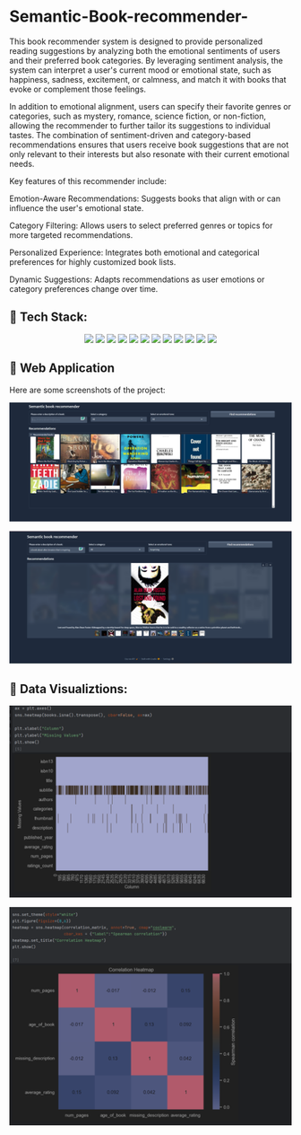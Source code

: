 # Semantic-Book-recommender-

This book recommender system is designed to provide personalized reading suggestions by analyzing both the emotional sentiments of users and their preferred book categories. By leveraging sentiment analysis, the system can interpret a user's current mood or emotional state, such as happiness, sadness, excitement, or calmness, and match it with books that evoke or complement those feelings.

In addition to emotional alignment, users can specify their favorite genres or categories, such as mystery, romance, science fiction, or non-fiction, allowing the recommender to further tailor its suggestions to individual tastes. The combination of sentiment-driven and category-based recommendations ensures that users receive book suggestions that are not only relevant to their interests but also resonate with their current emotional needs.

Key features of this recommender include:

Emotion-Aware Recommendations: Suggests books that align with or can influence the user's emotional state.

Category Filtering: Allows users to select preferred genres or topics for more targeted recommendations.

Personalized Experience: Integrates both emotional and categorical preferences for highly customized book lists.

Dynamic Suggestions: Adapts recommendations as user emotions or category preferences change over time.
## 🚀 Tech Stack:

<div align="center">

  <img src="https://img.shields.io/badge/Kagglehub-20BEFF?style=for-the-badge&logo=kaggle&logoColor=white" />
  <img src="https://img.shields.io/badge/Pandas-150458?style=for-the-badge&logo=pandas&logoColor=white" />
  <img src="https://img.shields.io/badge/Matplotlib-11557C?style=for-the-badge&logo=matplotlib&logoColor=white" />
  <img src="https://img.shields.io/badge/Seaborn-0E4C92?style=for-the-badge&logo=python&logoColor=white" />
  <img src="https://img.shields.io/badge/python--dotenv-3776AB?style=for-the-badge&logo=python&logoColor=white" />
  <img src="https://img.shields.io/badge/langchain--community-000000?style=for-the-badge&logo=python&logoColor=white" />
  <img src="https://img.shields.io/badge/langchain--opencv-5C3EE8?style=for-the-badge&logo=opencv&logoColor=white" />
  <img src="https://img.shields.io/badge/langchain--chroma-3DDC84?style=for-the-badge&logo=python&logoColor=white" />
  <img src="https://img.shields.io/badge/Transformers-FFBF00?style=for-the-badge&logo=huggingface&logoColor=black" />
  <img src="https://img.shields.io/badge/Gradio-FF6F00?style=for-the-badge&logo=gradio&logoColor=white" />
  <img src="https://img.shields.io/badge/Notebook-FCBA7D?style=for-the-badge&logo=jupyter&logoColor=white" />
  <img src="https://img.shields.io/badge/IPyWidgets-3DDC84?style=for-the-badge&logo=python&logoColor=white" />

</div>


## 📸 Web Application

Here are some screenshots of the project:

<!--
Upload your images to a folder called screenshots (or any name you prefer) in your repository,
then use the following markdown to display them. Replace the file names as needed.
-->


![Home Page](screenshots/hg1.png)
  <!-- This creates a visual gap between the sections -->
![Recommendation Example](screenshots/rg1.png)


## 📸 Data Visualiztions: 
![Home Page](screenshots/vis1.png)
  <!-- This creates a visual gap between the sections -->
![Recommendation Example](screenshots/vis2.png)


